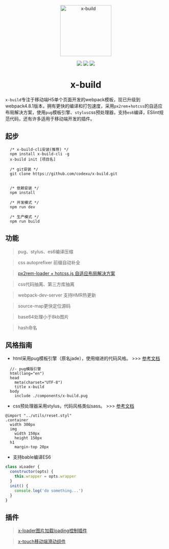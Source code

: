 <p align="center"><img width="160" src="https://github.com/codexu/x-build/blob/x-build4.1/src/assets/images/logo.png?raw=true" alt="x-build"></p>

<p align="center">
  <img src="https://img.shields.io/badge/version-4.3.1-blue.svg">
  <img src="https://img.shields.io/badge/webpack-4.8.1-brightgreen.svg">
  <img src="https://img.shields.io/badge/node->=6.11.5-brightgreen.svg">
</p>

<h1 align="center">x-build</h1>

`x-build`专注于移动端H5单个页面开发的webpack模板，现已升级到webpack4.8.1版本，拥有更快的编译和打包速度，采用`px2rem`+`hotcss`的自适应布局解决方案，使用`pug`模板引擎、`stylus`css预处理器，支持`es6`编译，ESlint规范代码，还有许多适用于移动端开发的插件。


## 起步

```
  /* x-build-cli安装(推荐) */
  npm install x-build-cli -g
  x-build init [项目名]
```

```
  /* git安装 */
  git clone https://github.com/codexu/x-build.git
  
```

```
  /* 依赖安装 */
  npm install

  /* 开发模式 */
  npm run dev
  
  /* 生产模式 */
  npm run build
```

## 功能

> pug、stylus、es6编译压缩

> css autoprefixer 前缀自动补全

> [px2rem-loader + hotcss.js 自适应布局解决方案](https://github.com/codexu/Issues/issues/11)

> css代码抽离、第三方库抽离

> webpack-dev-server 支持HMR热更新

> source-map更快定位源码

> base64处理小于8kb图片

> hash命名

## 风格指南

- html采用pug模板引擎（原名jade），使用缩进的代码风格。 >>> [参考文档](https://pug.bootcss.com/api/getting-started.html)

```pug
  //- pug模版引擎
  html(lang="en")
  head
    meta(charset="UTF-8")
    title x-build
  body
    include ./components/x-build.pug
```

- css预处理器采用stylus，代码风格类似sass。 >>> [参考文档](http://stylus-lang.com/)

```stylus
@import "../utils/reset.styl"
.container
  width 300px
  img
    width 150px
    height 150px
  h1
    margin-top 20px
```

- 支持bable编译ES6

```javascript
class xLoader {
  constructor(opts) {
    this.wrapper = opts.wrapper
  }
  init() {
    console.log('do something...')
  }
}
```

## 插件

> [x-loader图片加载loading控制插件](https://github.com/codexu/Issues/issues/12)

> [x-touch移动端滑动组件](https://github.com/codexu/x-touch)